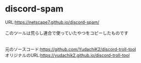 # discord-spam
URL:https://netscape7.github.io/discord-spam/<br><br>
このツールは荒らし連合で使っていたやつをコピーしたものです<br>
<br><br>
元のソースコード:https://github.com/YudachiK2/discord-troll-tool <br>
オリジナルのURL:https://yudachik2.github.io/discord-troll-tool


